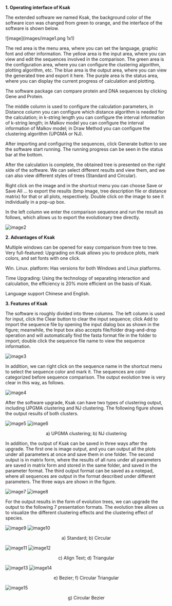 <b> 1. Operating interface of Ksak </b>

The extended software we named Ksak, the background color of the software icon was changed from green to orange, and the interface of the software is shown below.

![image](images/image1.png 1x1)

The red area is the menu area, where you can set the language, graphic font and other information. The yellow area is the input area, where you can view and edit the sequences involved in the comparison. The green area is the configuration area, where you can configure the clustering algorithm, plotting algorithm, etc. The blue area is the output area, where you can view the generated tree and export it here. The purple area is the status area, where you can display the current progress of calculation and plotting.

The software package can compare protein and DNA sequences by clicking Gene and Protein.

The middle column is used to configure the calculation parameters, in Distance column you can configure which distance algorithm is needed for the calculation; in k-string length you can configure the interval information of k-string length; in Malkov model you can configure the interval information of Malkov model; in Draw Method you can configure the clustering algorithm (UPGMA or NJ).

After importing and configuring the sequences, click Generate button to see the software start running. The running progress can be seen in the status bar at the bottom.

After the calculation is complete, the obtained tree is presented on the right side of the software. We can select different results and view them, and we can also view different styles of trees (Standard and Circular).

Right click on the image and in the shortcut menu you can choose Save or Save All ... to export the results (bmp image, tree description file or distance matrix) for that or all plots, respectively. Double click on the image to see it individually in a pop-up box.

In the left column we enter the comparison sequence and run the result as follows, which allows us to export the evolutionary tree directly.

![image2](images/image2.png)

<b>2. Advantages of Ksak</b><br>

Multiple windows can be opened for easy comparison from tree to tree.
Very full-featured: Upgrading on Ksak allows you to produce plots, mark colors, and set fonts with one click.

Win. Linux. platform: Has versions for both Windows and Linux platforms.

Time Upgrading: Using the technology of separating interaction and calculation, the efficiency is 20% more efficient on the basis of Ksak.

Language support Chinese and English.

<b>3. Features of Ksak</b>

The software is roughly divided into three columns. The left column is used for input, click the Clear button to clear the input sequence; click Add to import the sequence file by opening the input dialog box as shown in the figure; meanwhile, the Input box also accepts file/folder drag-and-drop operation and will automatically find the fasta format file in the folder to import; double click the sequence file name to view the sequence information.

![image3](images/image3.png)

In addition, we can right click on the sequence name in the shortcut menu to select the sequence color and mark it. The sequences are color categorized before sequence comparison. The output evolution tree is very clear in this way, as follows.

![image4](images/image4.png)

After the software upgrade, Ksak can have two types of clustering output, including UPGMA clustering and NJ clustering. The following figure shows the output results of both clusters.

![image5](images/image5.png)
![image6](images/image6.png)

<center>a) UPGMA clustering; b) NJ clustering</center>

In addition, the output of Ksak can be saved in three ways after the upgrade. The first one is image output, and you can output all the plots under all parameters at once and save them in one folder. The second output is in matrix form, where the results of all runs under all parameters are saved in matrix form and stored in the same folder, and saved in the parameter format. The third output format can be saved as a notepad, where all sequences are output in the format described under different parameters. The three ways are shown in the figure.

![image7](images/image7.png)
![image8](images/image8.png)

For the output results in the form of evolution trees, we can upgrade the output to the following 7 presentation formats. The evolution tree allows us to visualize the different clustering effects and the clustering effect of species.

![image9](images/1.png)
![image10](images/2.png)

<center>a) Standard; b) Circular</center>

![image11](images/3.png)
![image12](images/4.png)

<center>c) Align Text; d) Triangular</center>

![image13](images/5.png)
![image14](images/6.png)

<center>e) Bezier; f) Circular Triangular</center>

![image15](images/7.png)

<center>g) Circular Bezier</center>
